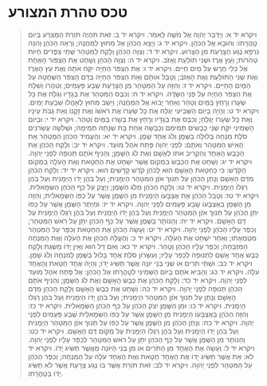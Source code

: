 # טכס טהרת המצורע

> ויקרא יד א: וַיְדַבֵּר יְהוָה אֶל מֹשֶׁה לֵּאמֹר.
> ויקרא יד ב: זֹאת תִּהְיֶה תּוֹרַת הַמְּצֹרָע בְּיוֹם טָהֳרָתוֹ:  וְהוּבָא אֶל הַכֹּהֵן.
> ויקרא יד ג: וְיָצָא הַכֹּהֵן אֶל מִחוּץ לַמַּחֲנֶה; וְרָאָה הַכֹּהֵן וְהִנֵּה נִרְפָּא נֶגַע הַצָּרַעַת מִן הַצָּרוּעַ.
> ויקרא יד ד: וְצִוָּה הַכֹּהֵן וְלָקַח לַמִּטַּהֵר שְׁתֵּי צִפֳּרִים חַיּוֹת טְהֹרוֹת; וְעֵץ אֶרֶז וּשְׁנִי תוֹלַעַת וְאֵזֹב.
> ויקרא יד ה: וְצִוָּה הַכֹּהֵן וְשָׁחַט אֶת הַצִּפּוֹר הָאֶחָת אֶל כְּלִי חֶרֶשׂ עַל מַיִם חַיִּים.
> ויקרא יד ו: אֶת הַצִּפֹּר הַחַיָּה יִקַּח אֹתָהּ וְאֶת עֵץ הָאֶרֶז וְאֶת שְׁנִי הַתּוֹלַעַת וְאֶת הָאֵזֹב; וְטָבַל אוֹתָם וְאֵת הַצִּפֹּר הַחַיָּה בְּדַם הַצִּפֹּר הַשְּׁחֻטָה עַל הַמַּיִם הַחַיִּים.
> ויקרא יד ז: וְהִזָּה עַל הַמִּטַּהֵר מִן הַצָּרַעַת שֶׁבַע פְּעָמִים; וְטִהֲרוֹ וְשִׁלַּח אֶת הַצִּפֹּר הַחַיָּה עַל פְּנֵי הַשָּׂדֶה.
> ויקרא יד ח: וְכִבֶּס הַמִּטַּהֵר אֶת בְּגָדָיו וְגִלַּח אֶת כָּל שְׂעָרוֹ וְרָחַץ בַּמַּיִם וְטָהֵר וְאַחַר יָבוֹא אֶל הַמַּחֲנֶה; וְיָשַׁב מִחוּץ לְאָהֳלוֹ שִׁבְעַת יָמִים.
> ויקרא יד ט: וְהָיָה בַיּוֹם הַשְּׁבִיעִי יְגַלַּח אֶת כָּל שְׂעָרוֹ אֶת רֹאשׁוֹ וְאֶת זְקָנוֹ וְאֵת גַּבֹּת עֵינָיו וְאֶת כָּל שְׂעָרוֹ יְגַלֵּחַ; וְכִבֶּס אֶת בְּגָדָיו וְרָחַץ אֶת בְּשָׂרוֹ בַּמַּיִם וְטָהֵר.
> ויקרא יד י: וּבַיּוֹם הַשְּׁמִינִי יִקַּח שְׁנֵי כְבָשִׂים תְּמִימִם וְכַבְשָׂה אַחַת בַּת שְׁנָתָהּ תְּמִימָה; וּשְׁלֹשָׁה עֶשְׂרֹנִים סֹלֶת מִנְחָה בְּלוּלָה בַשֶּׁמֶן וְלֹג אֶחָד שָׁמֶן.
> ויקרא יד יא: וְהֶעֱמִיד הַכֹּהֵן הַמְטַהֵר אֵת הָאִישׁ הַמִּטַּהֵר וְאֹתָם:  לִפְנֵי יְהוָה פֶּתַח אֹהֶל מוֹעֵד.
> ויקרא יד יב: וְלָקַח הַכֹּהֵן אֶת הַכֶּבֶשׂ הָאֶחָד וְהִקְרִיב אֹתוֹ לְאָשָׁם וְאֶת לֹג הַשָּׁמֶן; וְהֵנִיף אֹתָם תְּנוּפָה לִפְנֵי יְהוָה.
> ויקרא יד יג: וְשָׁחַט אֶת הַכֶּבֶשׂ בִּמְקוֹם אֲשֶׁר יִשְׁחַט אֶת הַחַטָּאת וְאֶת הָעֹלָה בִּמְקוֹם הַקֹּדֶשׁ:  כִּי כַּחַטָּאת הָאָשָׁם הוּא לַכֹּהֵן קֹדֶשׁ קָדָשִׁים הוּא.
> ויקרא יד יד: וְלָקַח הַכֹּהֵן מִדַּם הָאָשָׁם וְנָתַן הַכֹּהֵן עַל תְּנוּךְ אֹזֶן הַמִּטַּהֵר הַיְמָנִית; וְעַל בֹּהֶן יָדוֹ הַיְמָנִית וְעַל בֹּהֶן רַגְלוֹ הַיְמָנִית.
> ויקרא יד טו: וְלָקַח הַכֹּהֵן מִלֹּג הַשָּׁמֶן; וְיָצַק עַל כַּף הַכֹּהֵן הַשְּׂמָאלִית.
> ויקרא יד טז: וְטָבַל הַכֹּהֵן אֶת אֶצְבָּעוֹ הַיְמָנִית מִן הַשֶּׁמֶן אֲשֶׁר עַל כַּפּוֹ הַשְּׂמָאלִית; וְהִזָּה מִן הַשֶּׁמֶן בְּאֶצְבָּעוֹ שֶׁבַע פְּעָמִים לִפְנֵי יְהוָה.
> ויקרא יד יז: וּמִיֶּתֶר הַשֶּׁמֶן אֲשֶׁר עַל כַּפּוֹ יִתֵּן הַכֹּהֵן עַל תְּנוּךְ אֹזֶן הַמִּטַּהֵר הַיְמָנִית וְעַל בֹּהֶן יָדוֹ הַיְמָנִית וְעַל בֹּהֶן רַגְלוֹ הַיְמָנִית עַל דַּם הָאָשָׁם.
> ויקרא יד יח: וְהַנּוֹתָר בַּשֶּׁמֶן אֲשֶׁר עַל כַּף הַכֹּהֵן יִתֵּן עַל רֹאשׁ הַמִּטַּהֵר; וְכִפֶּר עָלָיו הַכֹּהֵן לִפְנֵי יְהוָה.
> ויקרא יד יט: וְעָשָׂה הַכֹּהֵן אֶת הַחַטָּאת וְכִפֶּר עַל הַמִּטַּהֵר מִטֻּמְאָתוֹ; וְאַחַר יִשְׁחַט אֶת הָעֹלָה.
> ויקרא יד כ: וְהֶעֱלָה הַכֹּהֵן אֶת הָעֹלָה וְאֶת הַמִּנְחָה הַמִּזְבֵּחָה; וְכִפֶּר עָלָיו הַכֹּהֵן וְטָהֵר.
> ויקרא יד כא: וְאִם דַּל הוּא וְאֵין יָדוֹ מַשֶּׂגֶת וְלָקַח כֶּבֶשׂ אֶחָד אָשָׁם לִתְנוּפָה לְכַפֵּר עָלָיו; וְעִשָּׂרוֹן סֹלֶת אֶחָד בָּלוּל בַּשֶּׁמֶן לְמִנְחָה וְלֹג שָׁמֶן.
> ויקרא יד כב: וּשְׁתֵּי תֹרִים אוֹ שְׁנֵי בְּנֵי יוֹנָה אֲשֶׁר תַּשִּׂיג יָדוֹ; וְהָיָה אֶחָד חַטָּאת וְהָאֶחָד עֹלָה.
> ויקרא יד כג: וְהֵבִיא אֹתָם בַּיּוֹם הַשְּׁמִינִי לְטָהֳרָתוֹ אֶל הַכֹּהֵן:  אֶל פֶּתַח אֹהֶל מוֹעֵד לִפְנֵי יְהוָה.
> ויקרא יד כד: וְלָקַח הַכֹּהֵן אֶת כֶּבֶשׂ הָאָשָׁם וְאֶת לֹג הַשָּׁמֶן; וְהֵנִיף אֹתָם הַכֹּהֵן תְּנוּפָה לִפְנֵי יְהוָה.
> ויקרא יד כה: וְשָׁחַט אֶת כֶּבֶשׂ הָאָשָׁם וְלָקַח הַכֹּהֵן מִדַּם הָאָשָׁם וְנָתַן עַל תְּנוּךְ אֹזֶן הַמִּטַּהֵר הַיְמָנִית; וְעַל בֹּהֶן יָדוֹ הַיְמָנִית וְעַל בֹּהֶן רַגְלוֹ הַיְמָנִית.
> ויקרא יד כו: וּמִן הַשֶּׁמֶן יִצֹק הַכֹּהֵן עַל כַּף הַכֹּהֵן הַשְּׂמָאלִית.
> ויקרא יד כז: וְהִזָּה הַכֹּהֵן בְּאֶצְבָּעוֹ הַיְמָנִית מִן הַשֶּׁמֶן אֲשֶׁר עַל כַּפּוֹ הַשְּׂמָאלִית שֶׁבַע פְּעָמִים לִפְנֵי יְהוָה.
> ויקרא יד כח: וְנָתַן הַכֹּהֵן מִן הַשֶּׁמֶן אֲשֶׁר עַל כַּפּוֹ עַל תְּנוּךְ אֹזֶן הַמִּטַּהֵר הַיְמָנִית וְעַל בֹּהֶן יָדוֹ הַיְמָנִית וְעַל בֹּהֶן רַגְלוֹ הַיְמָנִית עַל מְקוֹם דַּם הָאָשָׁם.
> ויקרא יד כט: וְהַנּוֹתָר מִן הַשֶּׁמֶן אֲשֶׁר עַל כַּף הַכֹּהֵן יִתֵּן עַל רֹאשׁ הַמִּטַּהֵר לְכַפֵּר עָלָיו לִפְנֵי יְהוָה.
> ויקרא יד ל: וְעָשָׂה אֶת הָאֶחָד מִן הַתֹּרִים אוֹ מִן בְּנֵי הַיּוֹנָה מֵאֲשֶׁר תַּשִּׂיג יָדוֹ.
> ויקרא יד לא: אֵת אֲשֶׁר תַּשִּׂיג יָדוֹ אֶת הָאֶחָד חַטָּאת וְאֶת הָאֶחָד עֹלָה עַל הַמִּנְחָה; וְכִפֶּר הַכֹּהֵן עַל הַמִּטַּהֵר לִפְנֵי יְהוָה.
> ויקרא יד לב: זֹאת תּוֹרַת אֲשֶׁר בּוֹ נֶגַע צָרָעַת אֲשֶׁר לֹא תַשִּׂיג יָדוֹ בְּטָהֳרָתוֹ. 
 

